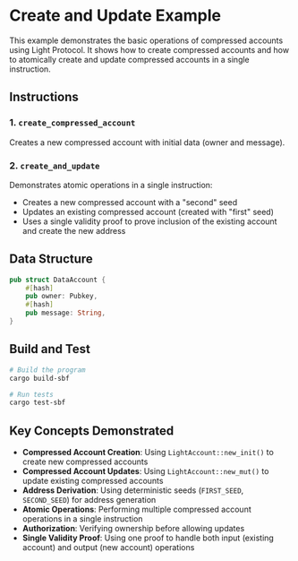 # Create and Update Example

This example demonstrates the basic operations of compressed accounts using Light Protocol. It shows how to create compressed accounts and how to atomically create and update compressed accounts in a single instruction.

## Instructions

### 1. `create_compressed_account`
Creates a new compressed account with initial data (owner and message).

### 2. `create_and_update`
Demonstrates atomic operations in a single instruction:
- Creates a new compressed account with a "second" seed
- Updates an existing compressed account (created with "first" seed)
- Uses a single validity proof to prove inclusion of the existing account and create the new address

## Data Structure

```rust
pub struct DataAccount {
    #[hash]
    pub owner: Pubkey,
    #[hash]
    pub message: String,
}
```

## Build and Test

```bash
# Build the program
cargo build-sbf

# Run tests
cargo test-sbf
```

## Key Concepts Demonstrated

- **Compressed Account Creation**: Using `LightAccount::new_init()` to create new compressed accounts
- **Compressed Account Updates**: Using `LightAccount::new_mut()` to update existing compressed accounts
- **Address Derivation**: Using deterministic seeds (`FIRST_SEED`, `SECOND_SEED`) for address generation
- **Atomic Operations**: Performing multiple compressed account operations in a single instruction
- **Authorization**: Verifying ownership before allowing updates
- **Single Validity Proof**: Using one proof to handle both input (existing account) and output (new account) operations
